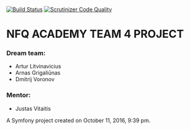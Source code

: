 [![Build Status](https://travis-ci.org/nfqakademija/Fuksai.svg?branch=master)](https://travis-ci.org/nfqakademija/Fuksai)
[![Scrutinizer Code Quality](https://scrutinizer-ci.com/g/nfqakademija/Fuksai/badges/quality-score.png?b=master)](https://scrutinizer-ci.com/g/nfqakademija/Fuksai/?branch=master)

#  NFQ ACADEMY TEAM 4 PROJECT
### Dream team:
* Artur Litvinavicius  
* Arnas Grigaliūnas  
* Dmitrij Voronov  

### Mentor:
* Justas Vitaitis  

A Symfony project created on October 11, 2016, 9:39 pm.

